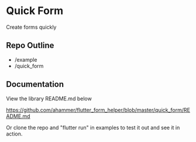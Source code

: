 # Quick Form

Create forms quickly 

## Repo Outline

- /example
- /quick_form

## Documentation

View the library README.md below

https://github.com/ahammer/flutter_form_helper/blob/master/quick_form/README.md

Or clone the repo and "flutter run" in examples to test it out and see it in action.
